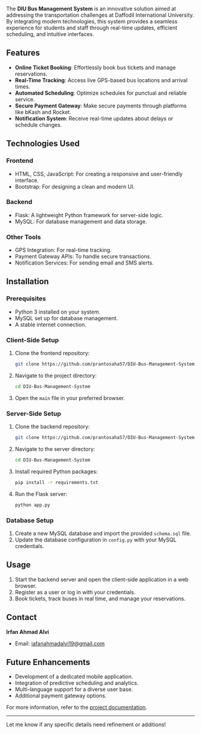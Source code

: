 The **DIU Bus Management System** is an innovative solution aimed at addressing the transportation challenges at Daffodil International University. By integrating modern technologies, this system provides a seamless experience for students and staff through real-time updates, efficient scheduling, and intuitive interfaces.

## Features

- **Online Ticket Booking**: Effortlessly book bus tickets and manage reservations.
- **Real-Time Tracking**: Access live GPS-based bus locations and arrival times.
- **Automated Scheduling**: Optimize schedules for punctual and reliable service.
- **Secure Payment Gateway**: Make secure payments through platforms like bKash and Rocket.
- **Notification System**: Receive real-time updates about delays or schedule changes.

## Technologies Used

### Frontend
- HTML, CSS, JavaScript: For creating a responsive and user-friendly interface.
- Bootstrap: For designing a clean and modern UI.

### Backend
- Flask: A lightweight Python framework for server-side logic.
- MySQL: For database management and data storage.

### Other Tools
- GPS Integration: For real-time tracking.
- Payment Gateway APIs: To handle secure transactions.
- Notification Services: For sending email and SMS alerts.

## Installation

### Prerequisites
- Python 3 installed on your system.
- MySQL set up for database management.
- A stable internet connection.

### Client-Side Setup
1. Clone the frontend repository:
   ```bash
   git clone https://github.com/prantosaha57/DIU-Bus-Management-System.git
   ```
2. Navigate to the project directory:
   ```bash
   cd DIU-Bus-Management-System
   ```
3. Open the `main` file in your preferred browser.

### Server-Side Setup
1. Clone the backend repository:
   ```bash
   git clone https://github.com/prantosaha57/DIU-Bus-Management-System.git
   ```
2. Navigate to the server directory:
   ```bash
   cd DIU-Bus-Management-System
   ```
3. Install required Python packages:
   ```bash
   pip install -r requirements.txt
   ```
4. Run the Flask server:
   ```bash
   python app.py
   ```

### Database Setup
1. Create a new MySQL database and import the provided `schema.sql` file.
2. Update the database configuration in `config.py` with your MySQL credentials.

## Usage

1. Start the backend server and open the client-side application in a web browser.
2. Register as a user or log in with your credentials.
3. Book tickets, track buses in real time, and manage your reservations.

## Contact

**Irfan Ahmad Alvi**  
  - Email: iafanahmadalvi19@gmail.com



## Future Enhancements
- Development of a dedicated mobile application.
- Integration of predictive scheduling and analytics.
- Multi-language support for a diverse user base.
- Additional payment gateway options.

For more information, refer to the [project documentation](./FinalProject%202.pdf).

---

Let me know if any specific details need refinement or additions!
